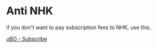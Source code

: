 # Anti NHK

if you don't want to pay subscription fees to NHK, use this.

[uBO - Subscribe](https://subscribe.adblockplus.org/?location=https%3A%2F%2Fraw.githubusercontent.com%2Finkuringu-ika%2FAnti-NHK%2Fmain%2FuBO_list.txt&title=Anti%20NHK)
